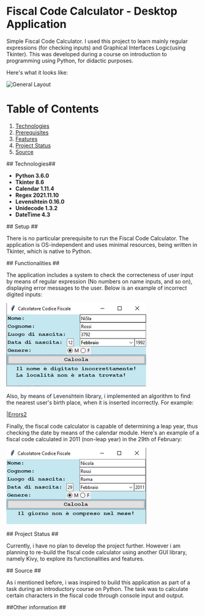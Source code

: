 # Fiscal Code Calculator - Desktop Application #
Simple Fiscal Code Calculator. I used this project to learn mainly regular expressions (for checking inputs) and Graphical Interfaces Logic(using Tkinter).
This was developed during a course on introduction to programming using Python, for didactic purposes. 

Here's what it looks like:

![General Layout](./image_documentation/Fiscal_Code_General_Layout)
# Table of Contents #
1. [Technologies](#technologies)
2. [Prerequisites](#prerequisites)
3. [Features](#features)
4. [Project Status](#status)
5. [Source](#source)

##<a name="technologies"></a> Technologies##

* **Python 3.6.0**
* **Tkinter 8.6**
* **Calendar 1.11.4**
* **Regex 2021.11.10**
* **Levenshtein 0.16.0**
* **Unidecode 1.3.2**
* **DateTime 4.3**

##<a name="prerequisites"></a> Setup ##

There is no particular prerequisite to run the Fiscal Code Calculator. The application is OS-independent and uses minimal resources, being written in Tkinter, which is native to Python.

##<a name="features"></a> Functionalities ##

The application includes a system to check the correcteness of user input by means of regular expression (No numbers on name inputs, and so on), displaying error messages to the user.
Below is an example of incorrect digited inputs:

![Errors1](./image_documentation/Fiscal_Code_Errors.png)

Also, by means of Levenshtein library, i implemented an algorithm to find the nearest user's birth place, when it is inserted incorrectly. For example:

|[Errors2](./image_documentation/Fiscal_Code_Levenshtein.png)

Finally, the fiscal code calculator is capable of determining a leap year, thus checking the date by means of the calendar module. Here's an example of a fiscal code calculated in 2011 (non-leap year) in the 29th of February:

![Errors3](./image_documentation/Fiscal_Code_Leap.png)

##<a name="status"></a> Project Status ##

Currently, i have no plan to develop the project further. However i am planning to re-build the fiscal code calculator using another GUI library, namely Kivy, to explore its functionalities and features.

##<a name="source"></a> Source ##

As i mentioned before, i was inspired to build this application as part of a task during an introductory course on Python.
The task was to calculate certain characters in the fiscal code through console input and output.

##<a name="source"></a>Other information ##


